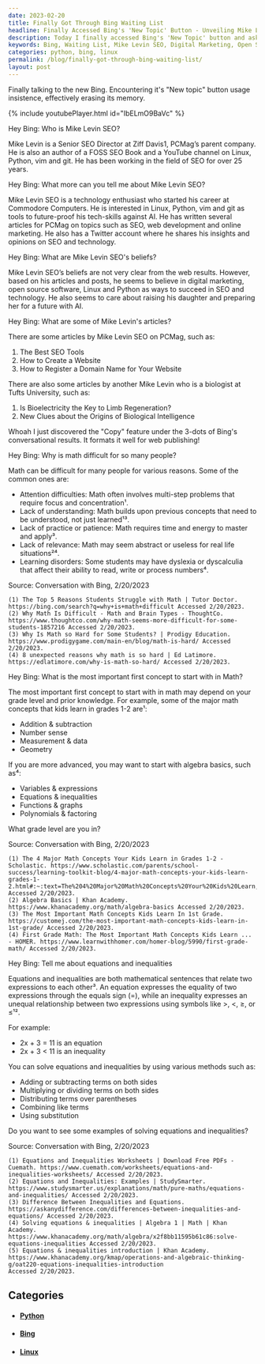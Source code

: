 ```yaml
---
date: 2023-02-20
title: Finally Got Through Bing Waiting List
headline: Finally Accessed Bing's 'New Topic' Button - Unveiling Mike Levin SEO and Math Solutions!
description: Today I finally accessed Bing's 'New Topic' button and asked it questions about Mike Levin SEO and why math is difficult for many people. Bing told me that Mike is a Senior SEO Director at Ziff Davis and believes in digital marketing, open source software, and Linux and Python. It also gave me an explanation of equations and inequalities, and how to solve them using various methods. I'm excited to share my findings and help others understand equations and inequalities better. Click to read more!
keywords: Bing, Waiting List, Mike Levin SEO, Digital Marketing, Open Source Software, Linux, Python, Equations, Inequalities, Solving, Adding/Subtracting, Multiplying/Dividing, Distributing, Combining Like Terms, Substitution
categories: python, bing, linux
permalink: /blog/finally-got-through-bing-waiting-list/
layout: post
---
```



Finally talking to the new Bing. Encountering it's "New topic" button usage
insistence, effectively erasing its memory.

{% include youtubePlayer.html id="IbELmO9BaVc" %}

Hey Bing: Who is Mike Levin SEO?

Mike Levin is a Senior SEO Director at Ziff Davis1, PCMag’s parent company. He
is also an author of a FOSS SEO Book and a YouTube channel on Linux, Python,
vim and git. He has been working in the field of SEO for over 25 years.

Hey Bing: What more can you tell me about Mike Levin SEO?

Mike Levin SEO is a technology enthusiast who started his career at Commodore
Computers. He is interested in Linux, Python, vim and git as tools to
future-proof his tech-skills against AI. He has written several articles for
PCMag on topics such as SEO, web development and online marketing. He also has
a Twitter account where he shares his insights and opinions on SEO and
technology.

Hey Bing: What are Mike Levin SEO's beliefs?

Mike Levin SEO’s beliefs are not very clear from the web results. However,
based on his articles and posts, he seems to believe in digital marketing, open
source software, Linux and Python as ways to succeed in SEO and technology.  He
also seems to care about raising his daughter and preparing her for a future
with AI.

Hey Bing: What are some of Mike Levin's articles?

There are some articles by Mike Levin SEO on PCMag, such as:

1. The Best SEO Tools
1. How to Create a Website
1. How to Register a Domain Name for Your Website

There are also some articles by another Mike Levin who is a biologist at Tufts University, such as:

1. Is Bioelectricity the Key to Limb Regeneration?
1. New Clues about the Origins of Biological Intelligence

Whoah I just discovered the "Copy" feature under the 3-dots of Bing's
conversational results. It formats it well for web publishing!

Hey Bing: Why is math difficult for so many people?

Math can be difficult for many people for various reasons. Some of the common ones are:

- Attention difficulties: Math often involves multi-step problems that require focus and concentration¹.
- Lack of understanding: Math builds upon previous concepts that need to be understood, not just learned¹³.
- Lack of practice or patience: Math requires time and energy to master and apply³.
- Lack of relevance: Math may seem abstract or useless for real life situations²⁴.
- Learning disorders: Some students may have dyslexia or dyscalculia that affect their ability to read, write or process numbers⁴.

Source: Conversation with Bing, 2/20/2023

    (1) The Top 5 Reasons Students Struggle with Math | Tutor Doctor. https://bing.com/search?q=why+is+math+difficult Accessed 2/20/2023.
    (2) Why Math Is Difficult - Math and Brain Types - ThoughtCo. https://www.thoughtco.com/why-math-seems-more-difficult-for-some-students-1857216 Accessed 2/20/2023.
    (3) Why Is Math so Hard for Some Students? | Prodigy Education. https://www.prodigygame.com/main-en/blog/math-is-hard/ Accessed 2/20/2023.
    (4) 8 unexpected reasons why math is so hard | Ed Latimore. https://edlatimore.com/why-is-math-so-hard/ Accessed 2/20/2023.

Hey Bing: What is the most important first concept to start with in Math?

The most important first concept to start with in math may depend on your grade level and prior knowledge. For example, some of the major math concepts that kids learn in grades 1-2 are¹:

- Addition & subtraction
- Number sense
- Measurement & data
- Geometry

If you are more advanced, you may want to start with algebra basics, such as⁴:

- Variables & expressions
- Equations & inequalities
- Functions & graphs
- Polynomials & factoring

What grade level are you in?

Source: Conversation with Bing, 2/20/2023

    (1) The 4 Major Math Concepts Your Kids Learn in Grades 1-2 - Scholastic. https://www.scholastic.com/parents/school-success/learning-toolkit-blog/4-major-math-concepts-your-kids-learn-grades-1-2.html#:~:text=The%204%20Major%20Math%20Concepts%20Your%20Kids%20Learn,foot%2C%20yard%2C%20etc.%20...%204%204.%20Geometry.%20 Accessed 2/20/2023.
    (2) Algebra Basics | Khan Academy. https://www.khanacademy.org/math/algebra-basics Accessed 2/20/2023.
    (3) The Most Important Math Concepts Kids Learn In 1st Grade. https://customej.com/the-most-important-math-concepts-kids-learn-in-1st-grade/ Accessed 2/20/2023.
    (4) First Grade Math: The Most Important Math Concepts Kids Learn ... - HOMER. https://www.learnwithhomer.com/homer-blog/5990/first-grade-math/ Accessed 2/20/2023.

Hey Bing: Tell me about equations and inequalities

Equations and inequalities are both mathematical sentences that relate two expressions to each other³. An equation expresses the equality of two expressions through the equals sign (=), while an inequality expresses an unequal relationship between two expressions using symbols like >, <, ≥, or ≤¹².

For example:

- 2x + 3 = 11 is an equation
- 2x + 3 < 11 is an inequality

You can solve equations and inequalities by using various methods such as:

- Adding or subtracting terms on both sides
- Multiplying or dividing terms on both sides
- Distributing terms over parentheses
- Combining like terms
- Using substitution

Do you want to see some examples of solving equations and inequalities?

Source: Conversation with Bing, 2/20/2023

    (1) Equations and Inequalities Worksheets | Download Free PDFs - Cuemath. https://www.cuemath.com/worksheets/equations-and-inequalities-worksheets/ Accessed 2/20/2023.
    (2) Equations and Inequalities: Examples | StudySmarter. https://www.studysmarter.us/explanations/math/pure-maths/equations-and-inequalities/ Accessed 2/20/2023.
    (3) Difference Between Inequalities and Equations. https://askanydifference.com/differences-between-inequalities-and-equations/ Accessed 2/20/2023.
    (4) Solving equations & inequalities | Algebra 1 | Math | Khan Academy. https://www.khanacademy.org/math/algebra/x2f8bb11595b61c86:solve-equations-inequalities Accessed 2/20/2023.
    (5) Equations & inequalities introduction | Khan Academy.
    https://www.khanacademy.org/kmap/operations-and-algebraic-thinking-g/oat220-equations-inequalities-introduction
    Accessed 2/20/2023.



## Categories

<ul>
<li><h4><a href='/python/'>Python</a></h4></li>
<li><h4><a href='/bing/'>Bing</a></h4></li>
<li><h4><a href='/linux/'>Linux</a></h4></li></ul>